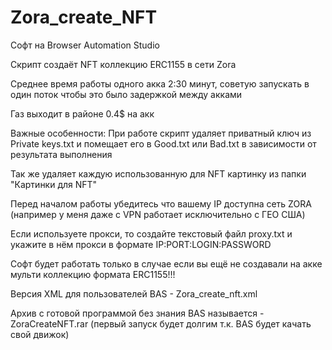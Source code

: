 # Zora_create_NFT

Софт на Browser Automation Studio

Скрипт создаёт NFT коллекцию ERC1155 в сети Zora

Среднее время работы одного акка 2:30 минут, советую запускать в один поток чтобы это было задержкой между акками

Газ выходит в районе 0.4$ на акк

Важные особенности:
При работе скрипт удаляет приватный ключ из Private keys.txt и помещает его в Good.txt или Bad.txt в зависимости от результата выполнения

Так же удаляет каждую использованную для NFT картинку из папки "Картинки для NFT"

Перед началом работы убедитесь что вашему IP доступна сеть ZORA (например у меня даже с VPN работает исключительно с ГЕО США)

Если используете прокси, то создайте текстовый файл proxy.txt и укажите в нём прокси в формате IP:PORT:LOGIN:PASSWORD

Софт будет работать только в случае если вы ещё не создавали на акке мульти коллекцию формата ERC1155!!!

Версия XML для пользователей BAS - Zora_create_nft.xml

Архив с готовой программой без знания BAS называется - ZoraCreateNFT.rar (первый запуск будет долгим т.к. BAS будет качать свой движок)
